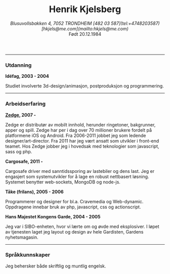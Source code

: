 
<header class="acenter">

Henrik Kjelsberg
================

<address>
  Blusuvollsbakken 4, 7052 TRONDHEIM  
  [482 03 587](tel:+4748203587) [hkjels@me.com](mailto:hkjels@me.com)
</address>
Født <time datetime="1984-20-12">20.12.1984</time>

</header>


* * *

### Utdanning

__Idéfag, 2003 - 2004__

Studiet involverte 3d-design/animasjon, postproduksjon og programmering.

* * *


### Arbeidserfaring

__[Zedge](http://zedge.net/), 2007 -__

Zedge er distributør av mobilt innhold, herunder ringetoner, bakgrunner,
apper og spill. Zedge har per i dag over 70 millioner brukere fordelt på
platformene iOS og Android. Fra 2006-2011 jobbet jeg som ledende
designer/art-director. Fra 2011 har jeg vært ansatt som utvikler i front-end
teamet. Hos Zedge jobber jeg i hovedsak med teknologier som javascript, sass
og php.


__Cargosafe, 2011 -__

Cargosafe driver med sanntidssporing av lastebiler og dens last. Jeg er
engasjert som systemutvikler for å lage en robust nettbasert løsning.
Systemet benytter web-sockets, MongoDB og node-js.


__Tåke (frilans),  2005 - 2006__

Programmerer og designer for bl.a. Cravemedia og Web-dynamic. Oppdragene
innebar bruk av php, javascript, css og actionscript.


__Hans Majestet Kongens Garde, 2004 - 2005__

Jeg var i SIBO-enheten, hvor vi lærte om og øvde med eksplosiver. I løpet
av tjenesten laget jeg layout og design av hele Gardisten, Gardens
nyhetsmagasin.

* * *


### Språkkunnskaper

Jeg behersker både skriftlig og muntlig engelsk.

